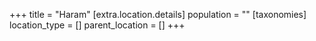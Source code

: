 +++
title = "Haram"
[extra.location.details]
population = ""
[taxonomies]
location_type = []
parent_location = []
+++

